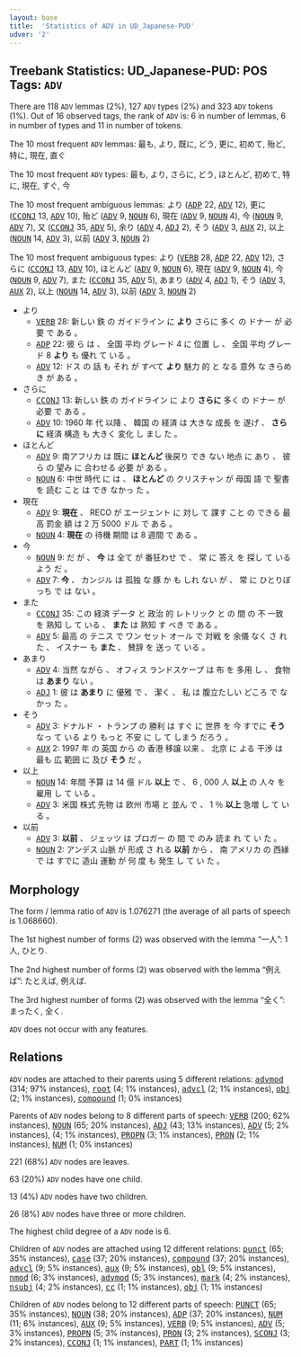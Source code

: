 ```yaml
---
layout: base
title:  'Statistics of ADV in UD_Japanese-PUD'
udver: '2'
---
```


## Treebank Statistics: UD_Japanese-PUD: POS Tags: `ADV`

There are 118 `ADV` lemmas (2%), 127 `ADV` types (2%) and 323 `ADV` tokens (1%).
Out of 16 observed tags, the rank of `ADV` is: 6 in number of lemmas, 6 in number of types and 11 in number of tokens.

The 10 most frequent `ADV` lemmas: 最も, より, 既に, どう, 更に, 初めて, 殆ど, 特に, 現在, 直ぐ

The 10 most frequent `ADV` types:  最も, より, さらに, どう, ほとんど, 初めて, 特に, 現在, すぐ, 今

The 10 most frequent ambiguous lemmas: より (<tt><a href="ja_pud-pos-ADP.html">ADP</a></tt> 22, <tt><a href="ja_pud-pos-ADV.html">ADV</a></tt> 12), 更に (<tt><a href="ja_pud-pos-CCONJ.html">CCONJ</a></tt> 13, <tt><a href="ja_pud-pos-ADV.html">ADV</a></tt> 10), 殆ど (<tt><a href="ja_pud-pos-ADV.html">ADV</a></tt> 9, <tt><a href="ja_pud-pos-NOUN.html">NOUN</a></tt> 6), 現在 (<tt><a href="ja_pud-pos-ADV.html">ADV</a></tt> 9, <tt><a href="ja_pud-pos-NOUN.html">NOUN</a></tt> 4), 今 (<tt><a href="ja_pud-pos-NOUN.html">NOUN</a></tt> 9, <tt><a href="ja_pud-pos-ADV.html">ADV</a></tt> 7), 又 (<tt><a href="ja_pud-pos-CCONJ.html">CCONJ</a></tt> 35, <tt><a href="ja_pud-pos-ADV.html">ADV</a></tt> 5), 余り (<tt><a href="ja_pud-pos-ADV.html">ADV</a></tt> 4, <tt><a href="ja_pud-pos-ADJ.html">ADJ</a></tt> 2), そう (<tt><a href="ja_pud-pos-ADV.html">ADV</a></tt> 3, <tt><a href="ja_pud-pos-AUX.html">AUX</a></tt> 2), 以上 (<tt><a href="ja_pud-pos-NOUN.html">NOUN</a></tt> 14, <tt><a href="ja_pud-pos-ADV.html">ADV</a></tt> 3), 以前 (<tt><a href="ja_pud-pos-ADV.html">ADV</a></tt> 3, <tt><a href="ja_pud-pos-NOUN.html">NOUN</a></tt> 2)

The 10 most frequent ambiguous types:  より (<tt><a href="ja_pud-pos-VERB.html">VERB</a></tt> 28, <tt><a href="ja_pud-pos-ADP.html">ADP</a></tt> 22, <tt><a href="ja_pud-pos-ADV.html">ADV</a></tt> 12), さらに (<tt><a href="ja_pud-pos-CCONJ.html">CCONJ</a></tt> 13, <tt><a href="ja_pud-pos-ADV.html">ADV</a></tt> 10), ほとんど (<tt><a href="ja_pud-pos-ADV.html">ADV</a></tt> 9, <tt><a href="ja_pud-pos-NOUN.html">NOUN</a></tt> 6), 現在 (<tt><a href="ja_pud-pos-ADV.html">ADV</a></tt> 9, <tt><a href="ja_pud-pos-NOUN.html">NOUN</a></tt> 4), 今 (<tt><a href="ja_pud-pos-NOUN.html">NOUN</a></tt> 9, <tt><a href="ja_pud-pos-ADV.html">ADV</a></tt> 7), また (<tt><a href="ja_pud-pos-CCONJ.html">CCONJ</a></tt> 35, <tt><a href="ja_pud-pos-ADV.html">ADV</a></tt> 5), あまり (<tt><a href="ja_pud-pos-ADV.html">ADV</a></tt> 4, <tt><a href="ja_pud-pos-ADJ.html">ADJ</a></tt> 1), そう (<tt><a href="ja_pud-pos-ADV.html">ADV</a></tt> 3, <tt><a href="ja_pud-pos-AUX.html">AUX</a></tt> 2), 以上 (<tt><a href="ja_pud-pos-NOUN.html">NOUN</a></tt> 14, <tt><a href="ja_pud-pos-ADV.html">ADV</a></tt> 3), 以前 (<tt><a href="ja_pud-pos-ADV.html">ADV</a></tt> 3, <tt><a href="ja_pud-pos-NOUN.html">NOUN</a></tt> 2)


* より
  * <tt><a href="ja_pud-pos-VERB.html">VERB</a></tt> 28: 新しい 鉄 の ガイドライン に <b>より</b> さらに 多く の ドナー が 必要 で ある 。
  * <tt><a href="ja_pud-pos-ADP.html">ADP</a></tt> 22: 彼 ら は 、 全国 平均 グレード 4 に 位置 し 、 全国 平均 グレード 8 <b>より</b> も 優れ て いる 。
  * <tt><a href="ja_pud-pos-ADV.html">ADV</a></tt> 12: ドス の 話 も それ が すべて <b>より</b> 魅力 的 と なる 意外 な きらめき が ある 。
* さらに
  * <tt><a href="ja_pud-pos-CCONJ.html">CCONJ</a></tt> 13: 新しい 鉄 の ガイドライン に より <b>さらに</b> 多く の ドナー が 必要 で ある 。
  * <tt><a href="ja_pud-pos-ADV.html">ADV</a></tt> 10: 1960 年 代 以降 、 韓国 の 経済 は 大きな 成長 を 遂げ 、 <b>さらに</b> 経済 構造 も 大きく 変化 し まし た 。
* ほとんど
  * <tt><a href="ja_pud-pos-ADV.html">ADV</a></tt> 9: 南アフリカ は 既に <b>ほとんど</b> 後戻り でき ない 地点 に あり 、 彼 ら の 望み に 合わせる 必要 が ある 。
  * <tt><a href="ja_pud-pos-NOUN.html">NOUN</a></tt> 6: 中世 時代 に は 、 <b>ほとんど</b> の クリスチャン が 母国 語 で 聖書 を 読む こと は でき なかっ た 。
* 現在
  * <tt><a href="ja_pud-pos-ADV.html">ADV</a></tt> 9: <b>現在</b> 、 RECO が エージェント に 対し て 課す こと の できる 最高 罰金 額 は 2 万 5000 ドル で ある 。
  * <tt><a href="ja_pud-pos-NOUN.html">NOUN</a></tt> 4: <b>現在</b> の 待機 期間 は 8 週間 で ある 。
* 今
  * <tt><a href="ja_pud-pos-NOUN.html">NOUN</a></tt> 9: だ が 、 <b>今</b> は 全て が 番狂わせ で 、 常 に 答え を 探し て いる よう だ 。
  * <tt><a href="ja_pud-pos-ADV.html">ADV</a></tt> 7: <b>今</b> 、 カンジル は 孤独 な 豚 か も しれ ない が 、 常 に ひとりぼっち で は ない 。
* また
  * <tt><a href="ja_pud-pos-CCONJ.html">CCONJ</a></tt> 35: この 経済 データ と 政治 的 レトリック と の 間 の 不 一致 を 熟知 し て いる 、 <b>また</b> は 熟知 す べき で ある 。
  * <tt><a href="ja_pud-pos-ADV.html">ADV</a></tt> 5: 最高 の テニス で ワン セット オール で 対戦 を 余儀 なく さ れ た 、 イスナー も <b>また</b> 、 賛辞 を 送っ て いる 。
* あまり
  * <tt><a href="ja_pud-pos-ADV.html">ADV</a></tt> 4: 当然 ながら 、 オフィス ランドスケープ は 布 を 多用 し 、 食物 は <b>あまり</b> ない 。
  * <tt><a href="ja_pud-pos-ADJ.html">ADJ</a></tt> 1: 彼 は <b>あまり</b> に 優雅 で 、 潔く 、 私 は 腹立たしい どころ で なかっ た 。
* そう
  * <tt><a href="ja_pud-pos-ADV.html">ADV</a></tt> 3: ドナルド ・ トランプ の 勝利 は すぐ に 世界 を 今 すでに <b>そう</b> なっ て いる より もっと 不安 に し て しまう だろう 。
  * <tt><a href="ja_pud-pos-AUX.html">AUX</a></tt> 2: 1997 年 の 英国 から の 香港 移譲 以来 、 北京 に よる 干渉 は 最も 広 範囲 に 及び <b>そう</b> だ 。
* 以上
  * <tt><a href="ja_pud-pos-NOUN.html">NOUN</a></tt> 14: 年間 予算 は 14 億 ドル <b>以上</b> で 、 6 , 000 人 <b>以上</b> の 人々 を 雇用 し て いる 。
  * <tt><a href="ja_pud-pos-ADV.html">ADV</a></tt> 3: 米国 株式 先物 は 欧州 市場 と 並ん で 、 1 ％ <b>以上</b> 急増 し て いる 。
* 以前
  * <tt><a href="ja_pud-pos-ADV.html">ADV</a></tt> 3: <b>以前</b> 、 ジェッツ は ブロガー の 間 で のみ 読ま れ て い た 。
  * <tt><a href="ja_pud-pos-NOUN.html">NOUN</a></tt> 2: アンデス 山脈 が 形成 さ れる <b>以前</b> から 、 南 アメリカ の 西縁 で は すでに 造山 運動 が 何 度 も 発生 し て い た 。

## Morphology

The form / lemma ratio of `ADV` is 1.076271 (the average of all parts of speech is 1.068660).

The 1st highest number of forms (2) was observed with the lemma “一人”: 1人, ひとり.

The 2nd highest number of forms (2) was observed with the lemma “例えば”: たとえば, 例えば.

The 3rd highest number of forms (2) was observed with the lemma “全く”: まったく, 全く.

`ADV` does not occur with any features.


## Relations

`ADV` nodes are attached to their parents using 5 different relations: <tt><a href="ja_pud-dep-advmod.html">advmod</a></tt> (314; 97% instances), <tt><a href="ja_pud-dep-root.html">root</a></tt> (4; 1% instances), <tt><a href="ja_pud-dep-advcl.html">advcl</a></tt> (2; 1% instances), <tt><a href="ja_pud-dep-obj.html">obj</a></tt> (2; 1% instances), <tt><a href="ja_pud-dep-compound.html">compound</a></tt> (1; 0% instances)

Parents of `ADV` nodes belong to 8 different parts of speech: <tt><a href="ja_pud-pos-VERB.html">VERB</a></tt> (200; 62% instances), <tt><a href="ja_pud-pos-NOUN.html">NOUN</a></tt> (65; 20% instances), <tt><a href="ja_pud-pos-ADJ.html">ADJ</a></tt> (43; 13% instances), <tt><a href="ja_pud-pos-ADV.html">ADV</a></tt> (5; 2% instances),  (4; 1% instances), <tt><a href="ja_pud-pos-PROPN.html">PROPN</a></tt> (3; 1% instances), <tt><a href="ja_pud-pos-PRON.html">PRON</a></tt> (2; 1% instances), <tt><a href="ja_pud-pos-NUM.html">NUM</a></tt> (1; 0% instances)

221 (68%) `ADV` nodes are leaves.

63 (20%) `ADV` nodes have one child.

13 (4%) `ADV` nodes have two children.

26 (8%) `ADV` nodes have three or more children.

The highest child degree of a `ADV` node is 6.

Children of `ADV` nodes are attached using 12 different relations: <tt><a href="ja_pud-dep-punct.html">punct</a></tt> (65; 35% instances), <tt><a href="ja_pud-dep-case.html">case</a></tt> (37; 20% instances), <tt><a href="ja_pud-dep-compound.html">compound</a></tt> (37; 20% instances), <tt><a href="ja_pud-dep-advcl.html">advcl</a></tt> (9; 5% instances), <tt><a href="ja_pud-dep-aux.html">aux</a></tt> (9; 5% instances), <tt><a href="ja_pud-dep-obl.html">obl</a></tt> (9; 5% instances), <tt><a href="ja_pud-dep-nmod.html">nmod</a></tt> (6; 3% instances), <tt><a href="ja_pud-dep-advmod.html">advmod</a></tt> (5; 3% instances), <tt><a href="ja_pud-dep-mark.html">mark</a></tt> (4; 2% instances), <tt><a href="ja_pud-dep-nsubj.html">nsubj</a></tt> (4; 2% instances), <tt><a href="ja_pud-dep-cc.html">cc</a></tt> (1; 1% instances), <tt><a href="ja_pud-dep-obj.html">obj</a></tt> (1; 1% instances)

Children of `ADV` nodes belong to 12 different parts of speech: <tt><a href="ja_pud-pos-PUNCT.html">PUNCT</a></tt> (65; 35% instances), <tt><a href="ja_pud-pos-NOUN.html">NOUN</a></tt> (38; 20% instances), <tt><a href="ja_pud-pos-ADP.html">ADP</a></tt> (37; 20% instances), <tt><a href="ja_pud-pos-NUM.html">NUM</a></tt> (11; 6% instances), <tt><a href="ja_pud-pos-AUX.html">AUX</a></tt> (9; 5% instances), <tt><a href="ja_pud-pos-VERB.html">VERB</a></tt> (9; 5% instances), <tt><a href="ja_pud-pos-ADV.html">ADV</a></tt> (5; 3% instances), <tt><a href="ja_pud-pos-PROPN.html">PROPN</a></tt> (5; 3% instances), <tt><a href="ja_pud-pos-PRON.html">PRON</a></tt> (3; 2% instances), <tt><a href="ja_pud-pos-SCONJ.html">SCONJ</a></tt> (3; 2% instances), <tt><a href="ja_pud-pos-CCONJ.html">CCONJ</a></tt> (1; 1% instances), <tt><a href="ja_pud-pos-PART.html">PART</a></tt> (1; 1% instances)

